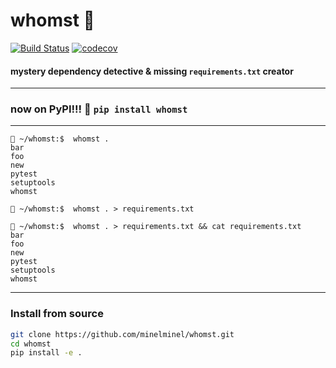 # whomst :owl:
[![Build Status](https://travis-ci.org/minelminel/whomst.svg?branch=master)](https://travis-ci.org/minelminel/whomst)
[![codecov](https://codecov.io/gh/minelminel/whomst/branch/master/graph/badge.svg)](https://codecov.io/gh/minelminel/whomst)
#### mystery dependency detective & missing `requirements.txt` creator
---
### now on PyPI!!! 🤗 `pip install whomst`
---

```
🦉 ~/whomst:$  whomst .
bar
foo
new
pytest
setuptools
whomst

🦉 ~/whomst:$  whomst . > requirements.txt

🦉 ~/whomst:$  whomst . > requirements.txt && cat requirements.txt
bar
foo
new
pytest
setuptools
whomst
```
---
### Install from source
```bash
git clone https://github.com/minelminel/whomst.git
cd whomst
pip install -e .
```
